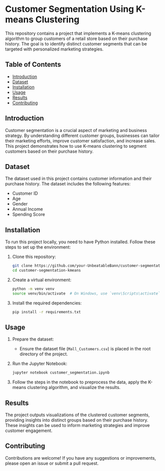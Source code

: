 # Customer Segmentation Using K-means Clustering

This repository contains a project that implements a K-means clustering algorithm to group customers of a retail store based on their purchase history. The goal is to identify distinct customer segments that can be targeted with personalized marketing strategies.

## Table of Contents

- [Introduction](#introduction)
- [Dataset](#dataset)
- [Installation](#installation)
- [Usage](#usage)
- [Results](#results)
- [Contributing](#contributing)

## Introduction

Customer segmentation is a crucial aspect of marketing and business strategy. By understanding different customer groups, businesses can tailor their marketing efforts, improve customer satisfaction, and increase sales. This project demonstrates how to use K-means clustering to segment customers based on their purchase history.

## Dataset

The dataset used in this project contains customer information and their purchase history. The dataset includes the following features:

- Customer ID
- Age
- Gender
- Annual Income
- Spending Score

## Installation

To run this project locally, you need to have Python installed. Follow these steps to set up the environment:

1. Clone this repository:
    ```bash
    git clone https://github.com/your-UnbeatableBann/customer-segmentation-kmeans.git
    cd customer-segmentation-kmeans
    ```

2. Create a virtual environment:
    ```bash
    python -m venv venv
    source venv/bin/activate  # On Windows, use `venv\Scripts\activate`
    ```

3. Install the required dependencies:
    ```bash
    pip install -r requirements.txt
    ```

## Usage

1. Prepare the dataset:
    - Ensure the dataset file (`Mall_Customers.csv`) is placed in the root directory of the project.

2. Run the Jupyter Notebook:
    ```bash
    jupyter notebook customer_segmentation.ipynb
    ```

3. Follow the steps in the notebook to preprocess the data, apply the K-means clustering algorithm, and visualize the results.

## Results

The project outputs visualizations of the clustered customer segments, providing insights into distinct groups based on their purchase history. These insights can be used to inform marketing strategies and improve customer engagement.

## Contributing

Contributions are welcome! If you have any suggestions or improvements, please open an issue or submit a pull request.
